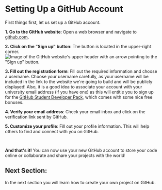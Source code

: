 # Setting Up a GitHub Account

First things first, let us set up a GitHub account. 

**1. Go to the GitHub website**: Open a web browser and navigate to [github.com](https://github.com/).

**2. Click on the "Sign up" button**: The button is located in the upper-right corner.
![Image of the GitHub website's upper header with an arrow pointing to the "Sign up" button.](../../static/github_sign-up.png)

**3. Fill out the registration form**: Fill out the required information and choose a username. Choose your username carefully, as your username will be included in the link to the website we're going to build and will be publicly displayed! Also, it is a good idea to associate your account with your university email address (if you have one) as this will entitle you to sign up for the [GitHub Student Developer Pack](https://education.github.com/pack), which comes with some nice free bonuses.

**4. Verify your email address**: Check your email inbox and click on the verification link sent by GitHub.

**5. Customize your profile**: Fill out your profile information. This will help others to find and connect with you on GitHub.

<br>

**And that's it!**
You can now use your new GitHub account to store your code online or collaborate and share your projects with the world!
<br>

## Next Section: 

In the next section you will learn how to create your own project on GitHub.

